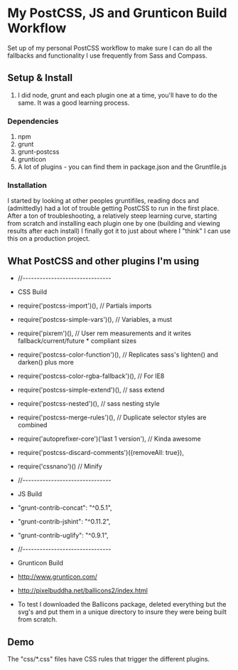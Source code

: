 # My PostCSS, JS and Grunticon Build Workflow
Set up of my personal PostCSS workflow to make sure I can do all the fallbacks and functionality I use frequently from Sass and Compass.

## Setup & Install

1. I did node, grunt and each plugin one at a time, you'll have to do the same. It was a good learning process.

### Dependencies

1. npm
2. grunt 
3. grunt-postcss
4. grunticon
5. A lot of plugins - you can find them in package.json and the Gruntfile.js

### Installation

I started by looking at other peoples gruntifiles, reading docs and (admittedly) had a lot of trouble getting PostCSS to run in the first place. After a ton of troubleshooting, a relatively steep learning curve, starting from scratch and installing each plugin one by one 
(building and viewing results after each install) I finally got it to just about where I "think" I can use this on a production project.


## What PostCSS and other plugins I'm using

* //-------------------------------
* CSS Build
* require('postcss-import')(),                       // Partials imports
* require('postcss-simple-vars')(),                  // Variables, a must
* require('pixrem')(),                               // User rem measurements and it writes fallback/current/future * compliant sizes
* require('postcss-color-function')(),               // Replicates sass's lighten() and darken() plus more
* require('postcss-color-rgba-fallback')(),          // For IE8
* require('postcss-simple-extend')(),                // sass extend
* require('postcss-nested')(),                       // sass nesting style
* require('postcss-merge-rules')(),                  // Duplicate selector styles are combined
* require('autoprefixer-core')('last 1 version'),    // Kinda awesome
* require('postcss-discard-comments')({removeAll: true}),
* require('cssnano')()                               // Minify

* //-------------------------------
* JS Build
* "grunt-contrib-concat": "^0.5.1",
* "grunt-contrib-jshint": "^0.11.2",
* "grunt-contrib-uglify": "^0.9.1",

* //-------------------------------
* Grunticon Build
* http://www.grunticon.com/
* http://pixelbuddha.net/ballicons2/index.html
* To test I downloaded the Ballicons package, deleted everything but the svg's and put them in a unique directory to insure they were being built from scratch.


## Demo

The "css/*.css" files have CSS rules that trigger the different plugins.
